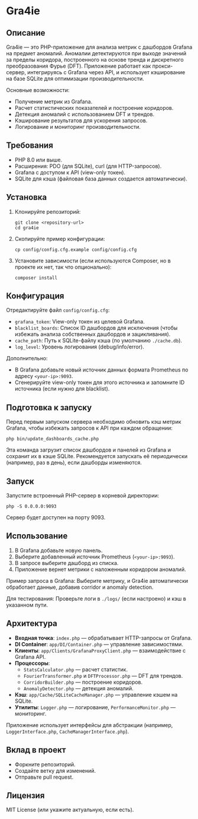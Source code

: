 # Gra4ie

## Описание

Gra4ie — это PHP-приложение для анализа метрик с дашбордов Grafana на предмет аномалий. Аномалии детектируются при выходе значений за пределы коридора, построенного на основе тренда и дискретного преобразования Фурье (DFT). Приложение работает как прокси-сервер, интегрируясь с Grafana через API, и использует кэширование на базе SQLite для оптимизации производительности.

Основные возможности:
- Получение метрик из Grafana.
- Расчет статистических показателей и построение коридоров.
- Детекция аномалий с использованием DFT и трендов.
- Кэширование результатов для ускорения запросов.
- Логирование и мониторинг производительности.

## Требования

- PHP 8.0 или выше.
- Расширения: PDO (для SQLite), curl (для HTTP-запросов).
- Grafana с доступом к API (view-only токен).
- SQLite для кэша (файловая база данных создается автоматически).

## Установка

1. Клонируйте репозиторий:
   ```
   git clone <repository-url>
   cd gra4ie
   ```

2. Скопируйте пример конфигурации:
   ```
   cp config/config.cfg.example config/config.cfg
   ```

3. Установите зависимости (если используются Composer, но в проекте их нет, так что опционально):
   ```
   composer install
   ```

## Конфигурация

Отредактируйте файл `config/config.cfg`:

- `grafana_token`: View-only токен из целевой Grafana.
- `blacklist_boards`: Список ID дашбордов для исключения (чтобы избежать анализа собственных дашбордов и зацикливания).
- `cache_path`: Путь к SQLite-файлу кэша (по умолчанию `./cache.db`).
- `log_level`: Уровень логирования (debug/info/error).

Дополнительно:
- В Grafana добавьте новый источник данных формата Prometheus по адресу `<your-ip>:9093`.
- Сгенерируйте view-only токен для этого источника и запомните ID источника (если нужно для blacklist).

## Подготовка к запуску

Перед первым запуском сервера необходимо обновить кэш метрик Grafana, чтобы избежать запросов к API при каждом обращении:

```
php bin/update_dashboards_cache.php
```

Эта команда загрузит список дашбордов и панелей из Grafana и сохранит их в кэше SQLite. Рекомендуется запускать её периодически (например, раз в день), если дашборды изменяются.

## Запуск

Запустите встроенный PHP-сервер в корневой директории:
```
php -S 0.0.0.0:9093
```

Сервер будет доступен на порту 9093.

## Использование

1. В Grafana добавьте новую панель.
2. Выберите добавленный источник Prometheus (`<your-ip>:9093`).
3. В запросе выберите дашборд из списка.
4. Приложение вернет метрики с наложенным коридором аномалий.

Пример запроса в Grafana: Выберите метрику, и Gra4ie автоматически обработает данные, добавив corridor и anomaly detection.

Для тестирования: Проверьте логи в `./logs/` (если настроено) и кэш в указанном пути.

## Архитектура

- **Входная точка**: `index.php` — обрабатывает HTTP-запросы от Grafana.
- **DI Container**: `app/DI/Container.php` — управление зависимостями.
- **Клиенты**: `app/Clients/GrafanaProxyClient.php` — взаимодействие с Grafana API.
- **Процессоры**: 
  - `StatsCalculator.php` — расчет статистик.
  - `FourierTransformer.php` и `DFTProcessor.php` — DFT для трендов.
  - `CorridorBuilder.php` — построение коридоров.
  - `AnomalyDetector.php` — детекция аномалий.
- **Кэш**: `app/Cache/SQLiteCacheManager.php` — управление кэшем на SQLite.
- **Утилиты**: `Logger.php` — логирование, `PerformanceMonitor.php` — мониторинг.

Приложение использует интерфейсы для абстракции (например, `LoggerInterface.php`, `CacheManagerInterface.php`).

## Вклад в проект

- Форкните репозиторий.
- Создайте ветку для изменений.
- Отправьте pull request.

## Лицензия

MIT License (или укажите актуальную, если есть).
